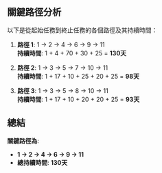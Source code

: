 
## 關鍵路徑分析
以下是從起始任務到終止任務的各個路徑及其持續時間：

1. **路徑 1**: 1 -> 2 -> 4 -> 6 -> 9 -> 11  
   **持續時間**: 1 + 4 + 70 + 30 + 25 = **130天**
   
2. **路徑 2**: 1 -> 3 -> 5 -> 7 -> 10 -> 11  
   **持續時間**: 1 + 17 + 10 + 25 + 20 + 25 = **98天**
   
3. **路徑 3**: 1 -> 3 -> 5 -> 8 -> 10 -> 11  
   **持續時間**: 1 + 17 + 10 + 20 + 20 + 25 = **93天**

## 總結
**關鍵路徑為**:  
- **1 -> 2 -> 4 -> 6 -> 9 -> 11**  
- **總持續時間**: **130天**
